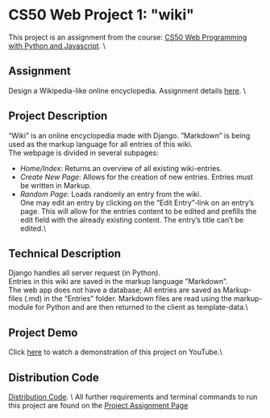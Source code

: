 # CS50 Web Project 1:  "wiki"
This project is an assignment from the course: [CS50 Web Programming with Python and Javascript](https://cs50.harvard.edu/web/2020/). \

## Assignment
Design a Wikipedia-like online encyclopedia.
Assignment details [here](https://cs50.harvard.edu/web/2020/projects/1/wiki/). \

## Project Description
“Wiki” is an online encyclopedia made with Django. ”Markdown” is being used as the markup language for all entries of this wiki.\
The webpage is divided in several subpages:
* *Home/Index*: Returns an overview of all existing wiki-entries. 
* *Create New Page*: Allows for the creation of new entries. Entries must be written in Markup.
* *Random Page*: Loads randomly an entry from the wiki.\
One may edit an entry by clicking on the “Edit Entry”-link on an entry’s page. This will allow for the entries content to be edited and prefills the edit field with the already existing content. The entry’s title can’t be edited.\

## Technical Description
Django handles all server request (in Python).\
Entries in this wiki are saved in the markup language ”Markdown”.\
The web app does not have a database; All entries are saved as Markup-files (.md) in the “Entries” folder. Markdown files are read using the markup-module for Python and are then returned to the client as template-data.\

## Project Demo
Click [here](https://youtu.be/w1u6jE1Malg) to watch a demonstration of this project on YouTube.\

## Distribution Code 
[Distribution Code](https://cdn.cs50.net/web/2020/spring/projects/1/wiki.zip). \ 
All further requirements and terminal commands to run this project are found on the [Project Assignment Page](https://cs50.harvard.edu/web/2020/projects/1/wiki/)
